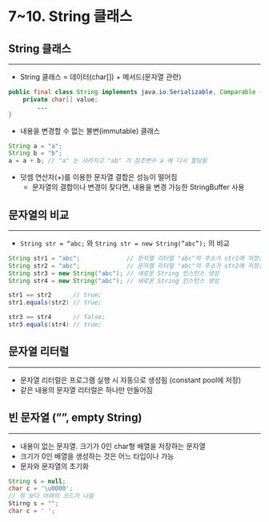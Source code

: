 # 7~10. String 클래스

## String 클래스

---

- String 클래스 = 데이터(char[]) + 메서드(문자열 관련)

```java
public final class String implements java.io.Serializable, Comparable {
	private char[] value;
		...
}
```

- 내용을 변경할 수 없는 불변(immutable) 클래스

```java
String a = "a";
String b = "b";
a = a + b; // "a" 는 사라지고 "ab" 가 참조변수 a 에 다시 할당됨
```

- 덧셈 연산자(+)를 이용한 문자열 결합은 성능이 떨어짐
    - 문자열의 결합이나 변경이 잦다면, 내용을 변경 가능한 StringBuffer 사용

## 문자열의 비교

---

- `String str = “abc;` 와 `String str = new String(”abc”);` 의 비교

```java
String str1 = "abc";             // 문자열 리터럴 "abc"의 주소가 str1에 저장됨
String str2 = "abc";             // 문자열 리터럴 "abc"의 주소가 str2에 저장됨
String str3 = new String("abc"); // 새로운 String 인스턴스 생성
String str4 = new String("abc"); // 새로운 String 인스턴스 생성

str1 == str2      // true;
str1.equals(str2) // true;

str3 == str4      // false;
str3.equals(str4) // true;
```

## 문자열 리터럴

---

- 문자열 리터럴은 프로그램 실행 시 자동으로 생성됨 (constant pool에 저장)
- 같은 내용의 문자열 리터럴은 하나만 만들어짐

## 빈 문자열 (””, empty String)

---

- 내용이 없는 문자열. 크기가 0인 char형 배열을 저장하는 문자열
- 크기가 0인 배열을 생성하는 것은 어느 타입이나 가능
- 문자와 문자열의 초기화

```java
String s = null;
char c = '\u0000';
// 위 보다 아래의 코드가 나음
Stirng s = "";
char c = ' ';
```